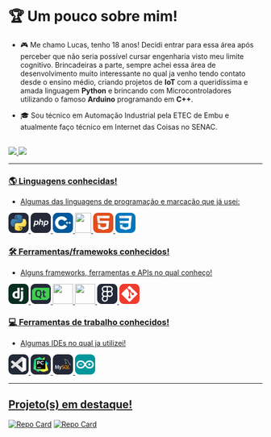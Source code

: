 # 🏆 Um pouco sobre mim!

- 🎮 Me chamo Lucas, tenho 18 anos! Decidi entrar para essa área após perceber que não seria possível cursar engenharia visto meu limite cognitivo. Brincadeiras a parte, sempre achei essa área de desenvolvimento muito interessante no qual ja venho tendo contato desde o ensino médio, criando projetos de __IoT__ com a queridíssima e amada linguagem __Python__ e brincando com Microcontroladores utilizando o famoso __Arduino__ programando em __C++__.

- 🎓 Sou técnico em Automação Industrial pela ETEC de Embu e atualmente faço técnico em Internet das Coisas no SENAC.

<br>

<div>
  <a href="https://github.com/LusquinhasB-B">
  <img loading="lazy" height="200em" src="https://github-readme-stats.vercel.app/api?username=LusquinhasB-B&theme=one_dark_pro"/>
  <img loading="lazy" height="200em" src="https://github-readme-stats-git-masterrstaa-rickstaa.vercel.app/api/top-langs?username=LusquinhasB-B&size_weight=0.5&count_weight=0.5&layout=compact&theme=one_dark_pro"/>
</div>

---

### 🌎 Linguagens conhecidas!
- Algumas das linguagens de programação e marcação que já usei:
<div>
  <img src="https://github.com/tandpfun/skill-icons/blob/main/icons/Python-Dark.svg" width="40" height="40"/>
  <img src="https://github.com/tandpfun/skill-icons/blob/main/icons/PHP-Dark.svg" width="40" height="40"/>
  <img src="https://github.com/tandpfun/skill-icons/blob/main/icons/CPP.svg" width="40" height="40"/>
  <img src="https://static-00.iconduck.com/assets.00/sql-database-generic-icon-380x512-ez505zus.png" width="32" height="40"/>
  <img src="https://github.com/tandpfun/skill-icons/blob/main/icons/HTML.svg" width="40" height="40"/>
  <img src="https://github.com/tandpfun/skill-icons/blob/main/icons/CSS.svg" width="40" height="40"/>
</div>

### 🛠 Ferramentas/framewoks conhecidos!
- Alguns frameworks, ferramentas e APIs no qual conheço!
<div>
  <img src="https://github.com/tandpfun/skill-icons/blob/main/icons/Django.svg" width="40" height="40"/>
  <img src="https://github.com/tandpfun/skill-icons/blob/main/icons/QT-Dark.svg" width="40" height="40"/>
  <img src="https://cdn.worldvectorlogo.com/logos/codeigniter-1.svg" width="40" height="40"/>
  <img src="https://www.svgrepo.com/show/353904/insomnia.svg" width="40" height="40"/>
  <img src="https://github.com/tandpfun/skill-icons/blob/main/icons/Figma-Dark.svg" width="40" height="40"/> 
  <img src="https://github.com/tandpfun/skill-icons/blob/main/icons/Git.svg" width="40" height="40"/> 
</div>

### 💻 Ferramentas de trabalho conhecidos!
- Algumas IDEs no qual ja utilizei!
<div>
  <img src="https://github.com/tandpfun/skill-icons/blob/main/icons/VSCode-Dark.svg" width="40" height="40"/>
  <img src="https://github.com/tandpfun/skill-icons/blob/main/icons/PyCharm-Dark.svg" width="40" height="40"/>
  <img src="https://github.com/tandpfun/skill-icons/blob/main/icons/MySQL-Dark.svg" width="40" height="40"/>
  <img src="https://github.com/tandpfun/skill-icons/blob/main/icons/Arduino.svg" width="40" height="40"/>
</div>

---

## Projeto(s) em destaque!

[![Repo Card](https://github-readme-stats.vercel.app/api/pin/?username=LUsquinhasB-B&repo=Web-Gurgel-Park&theme=one_dark_pro)](https://github.com/LusquinhasB-B/Web-Gurgel-Park)
[![Repo Card](https://github-readme-stats.vercel.app/api/pin/?username=LUsquinhasB-B&repo=Projeto_estacionamento_php&theme=one_dark_pro)](https://github.com/LusquinhasB-B/Projeto_estacionamento_php)
